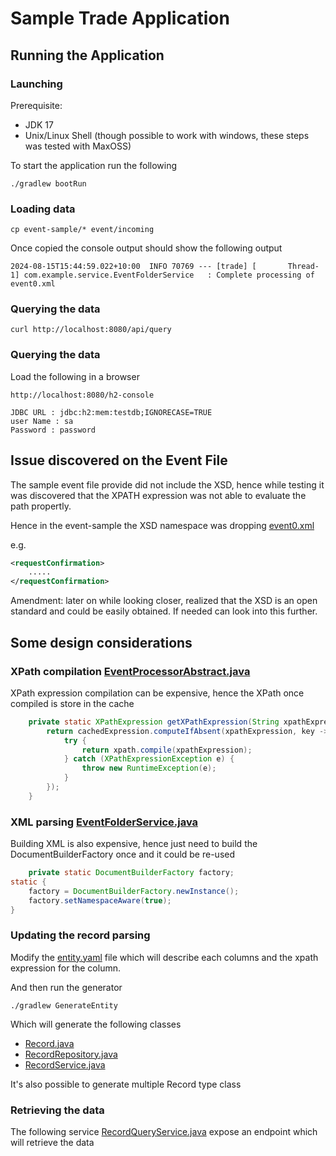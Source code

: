 # Sample Trade Application

## Running the Application
### Launching
Prerequisite:
- JDK 17
- Unix/Linux Shell (though possible to work with windows, these steps was tested with MaxOSS)

To start the application run the following
```shell
./gradlew bootRun
```

### Loading data
```shell
cp event-sample/* event/incoming
```

Once copied the console output should show the following output

```text
2024-08-15T15:44:59.022+10:00  INFO 70769 --- [trade] [       Thread-1] com.example.service.EventFolderService   : Complete processing of event0.xml
```


### Querying the data
```shell
curl http://localhost:8080/api/query
```

### Querying the data

Load the following in a browser
```text
http://localhost:8080/h2-console

JDBC URL : jdbc:h2:mem:testdb;IGNORECASE=TRUE
user Name : sa
Password : password
```

## Issue discovered on the Event File
The sample event file provide did not include the XSD, hence while testing it was discovered that the XPATH expression was not able to evaluate the path propertly.

Hence in the event-sample the XSD namespace was dropping
[event0.xml](event-sample%2Fevent0.xml)

e.g.
```xml
<requestConfirmation>
    .....
</requestConfirmation>
```

Amendment: later on while looking closer, realized that the XSD is an open standard and could be easily obtained.  If needed can look into this further.


## Some design considerations

### XPath compilation [EventProcessorAbstract.java](src%2Fmain%2Fjava%2Fcom%2Fexample%2Fservice%2FEventProcessorAbstract.java)

XPath expression compilation can be expensive, hence the XPath once compiled is store in the cache 
```java
    private static XPathExpression getXPathExpression(String xpathExpression) {
        return cachedExpression.computeIfAbsent(xpathExpression, key -> {
            try {
                return xpath.compile(xpathExpression);
            } catch (XPathExpressionException e) {
                throw new RuntimeException(e);
            }
        });
    }
```

### XML parsing [EventFolderService.java](src%2Fmain%2Fjava%2Fcom%2Fexample%2Fservice%2FEventFolderService.java)

Building XML is also expensive, hence just need to build the DocumentBuilderFactory once and it could be re-used 
```java
    private static DocumentBuilderFactory factory;
static {
    factory = DocumentBuilderFactory.newInstance();
    factory.setNamespaceAware(true);
}
```

### Updating the record parsing

Modify the [entity.yaml](src%2Fmain%2Fresources%2Fentity.yaml) file which will describe each columns and the xpath expression for the column.

And then run the generator

```shell
./gradlew GenerateEntity
```

Which will generate the following classes
- [Record.java](src%2Fmain%2Fjava%2Fcom%2Fexample%2Fentity%2FRecord.java)
- [RecordRepository.java](src%2Fmain%2Fjava%2Fcom%2Fexample%2Frepository%2FRecordRepository.java)
- [RecordService.java](src%2Fmain%2Fjava%2Fcom%2Fexample%2Fservice%2FRecordService.java)

It's also possible to generate multiple Record type class

### Retrieving the data
The following service 
[RecordQueryService.java](src%2Fmain%2Fjava%2Fcom%2Fexample%2Fservice%2FRecordQueryService.java)
expose an endpoint which will retrieve the data